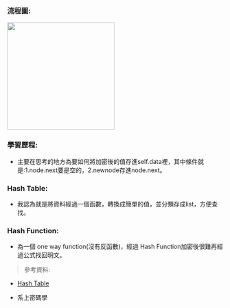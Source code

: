 ### 流程圖:

<img src='https://github.com/OPlobo/Learning/blob/master/idea/Untitled%20Diagram%20(3).jpg' height=250 weight =250>


### 學習歷程:
* 主要在思考的地方為要如何將加密後的值存進self.data裡，其中條件就是:1.node.next要是空的，2.newnode存進node.next。


### Hash Table:
* 我認為就是將資料經過一個函數，轉換成簡單的值，並分類存成list，方便查找。
### Hash Function:
* 為一個 one way function(沒有反函數)，經過 Hash Function加密後很難再經過公式找回明文。
> 參考資料:
* [Hash Table](https://docs.google.com/presentation/d/e/2PACX-1vT1HO9Nl475k2bR0l1x8_Tr4V5Wzx0BEqp9bpmHckvj8kTeJehhYVlOJUDVPhLQm6kjGCJ_sLMSBUw5/pub?start=false&loop=false&delayms=3000&slide=id.g790b8351ca_0_59)

* 系上密碼學

